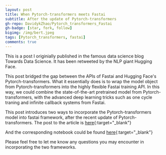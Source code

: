 ```yaml
---
layout: post
title: When Pytorch-transformers meets Fastai
subtitle: After the update of Pytorch-transformers
gh-repo: DavidykZhao/Pytorch_transformers_Fastai
gh-badge: [star, fork, follow]
bigimg: /img/bert.jpeg
tags: [Pytorch_transformers, fastai]
comments: true
---
```


This is a post I originially published in the famous data science blog Towards Data Science. It has been retweeted by the NLP giant Hugging Face. 

This post bridged the gap between the APIs of Fastai and Hugging Face's Pytorch-transformers. What it essentially does is to wrap the model object from Pytorch-transformers into the highly flexible Fastai training API. In this way, we could combine the state-of-the-art pretrained model from Pytorch-transformers, with the advanced deep learning tricks such as one cycle traning and infinite callback systems from Fastai.

This post introduces two ways to incorporate the Pytorch-transformers model into fastai framework, after the recent update of Pytorch-transformers.
The post to the article is [here](https://towardsdatascience.com/best-of-two-worlds-pytorch-transformers-meets-fastai-5fd51ef34b0f){:target="_blank"}


And the corresponding notebook could be found [here](https://github.com/DavidykZhao/Pytorch_transformers_Fastai/blob/master/Pytorch_transformers_Fastai.ipynb){:target="_blank"}


Please feel free to let me know any questions you may encounter in incorporating the two frameworks. 